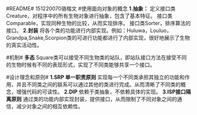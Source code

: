#README#
151220070骆楷文
#使用面向对象的概念
**1.抽象：**
定义接口类Creature，对程序中的所有生物对象进行抽象，包含了基本特征。
接口类Comparable，实现同种生物的比较，从而实现排序。
接口类Sorter，排序算法的接口。
**2.封装**
将各个类的功能进行内部实现。例如：Huluwa，Louluo，Grandpa,Snake,Scorpion类的可进行功能都进行了内部实现，很好地展示了生物的真实活动性。

#机制#
**多态**
Square类可以接受不同生物类的站队，即站队接口方法在接受不同的生物时候有不同的表现形式，实现了不同类能够共享一个接口。

#设计理念和原则#
**1.SRP 单一职责原则**
实现每一个不同类承担其独立的功能和作用，并且不同类之间的联系可以通过其他的类进行完成。从而清晰了不同类的概念，增强代码的可读性。
**2.DIP**
依赖于类抽象，不依赖具体的实现。
**3.ISP接口隔离原则**
通过类的功能内部实现封装，提供接口，从而限制了不同对象之间的通信，减少对象之间的相互依赖性。

